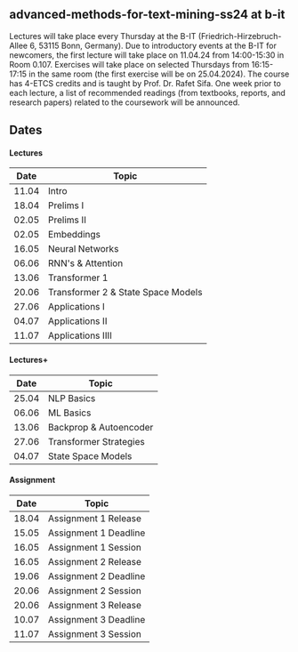 ## advanced-methods-for-text-mining-ss24 at b-it

Lectures will take place every Thursday at the B-IT (Friedrich-Hirzebruch-Allee 6, 53115 Bonn, Germany). Due to introductory events at the B-IT for newcomers, the first lecture will take place on 11.04.24 from 14:00-15:30 in Room 0.107. Exercises will take place on selected Thursdays from 16:15-17:15 in the same room (the first exercise will be on 25.04.2024). The course has 4-ETCS credits and is taught by Prof. Dr. Rafet Sifa. One week prior to each lecture, a list of recommended readings (from textbooks, reports, and research papers) related to the coursework will be announced.

## Dates

#### Lectures

| Date   | Topic                            |
|--------|----------------------------------|
| 11.04  | Intro                            |
| 18.04  | Prelims I                        |
| 02.05  | Prelims II                       |
| 02.05  | Embeddings                       |
| 16.05  | Neural Networks                  |
| 06.06  | RNN's & Attention                |
| 13.06  | Transformer 1                    |
| 20.06  | Transformer 2 & State Space Models |
| 27.06  | Applications I                   |
| 04.07  | Applications II                  |
| 11.07  | Applications IIII                |

#### Lectures+

| Date   | Topic                       |
|--------|-----------------------------|
| 25.04  | NLP Basics                  |
| 06.06  | ML Basics                   |
| 13.06  | Backprop & Autoencoder      |
| 27.06  | Transformer Strategies      |
| 04.07  | State Space Models          |

#### Assignment

| Date   | Topic                      |
|--------|----------------------------|
| 18.04  | Assignment 1 Release       |
| 15.05  | Assignment 1 Deadline      |
| 16.05  | Assignment 1 Session       |
| 16.05  | Assignment 2 Release       |
| 19.06  | Assignment 2 Deadline      |
| 20.06  | Assignment 2 Session       |
| 20.06  | Assignment 3 Release       |
| 10.07  | Assignment 3 Deadline      |
| 11.07  | Assignment 3 Session       |
